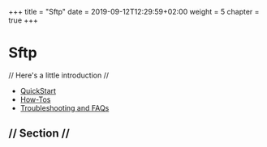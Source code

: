 +++
title = "Sftp"
date = 2019-09-12T12:29:59+02:00
weight = 5
chapter = true
+++

# Sftp

// Here's a little introduction //

- [QuickStart]()
- [How-Tos]()
- [Troubleshooting and FAQs]()

## // Section //
